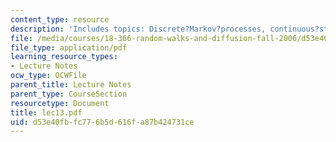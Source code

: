 ```yaml
---
content_type: resource
description: 'Includes topics: Discrete?Markov?processes, continuous?stochastic?processes.'
file: /media/courses/18-366-random-walks-and-diffusion-fall-2006/d53e40fbfc776b5d616fa87b424731ce_lec13.pdf
file_type: application/pdf
learning_resource_types:
- Lecture Notes
ocw_type: OCWFile
parent_title: Lecture Notes
parent_type: CourseSection
resourcetype: Document
title: lec13.pdf
uid: d53e40fb-fc77-6b5d-616f-a87b424731ce
---
```

